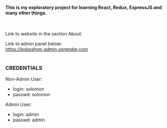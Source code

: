 __This is my exploratory project for learning React, Redux, ExpressJS and many other things.__

<br>
<br>
Link to website in the section About.  

Link to admin panel below:   
https://boboshop-admin.onrender.com    
<br>
### CREDENTIALS   
Non-Admin User:  
- login: solomon  
- passwd: solomon   

Admin User:   
- login: admin  
- passwd: admin  

